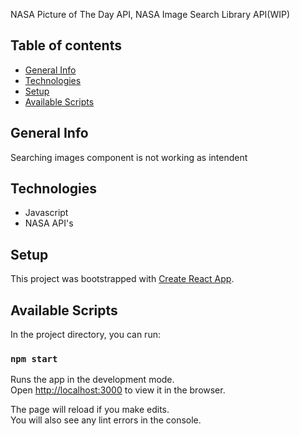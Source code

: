 NASA Picture of The Day API, NASA Image Search Library API(WIP)

## Table of contents

* [General Info](#generalinfo)
* [Technologies](#technologies)
* [Setup](#setup)
* [Available Scripts](#availablescripts)

## General Info
Searching images component is not working as intendent

## Technologies
* Javascript
* NASA API's

## Setup
This project was bootstrapped with [Create React App](https://github.com/facebook/create-react-app).

## Available Scripts

In the project directory, you can run:

### `npm start`

Runs the app in the development mode.<br />
Open [http://localhost:3000](http://localhost:3000) to view it in the browser.

The page will reload if you make edits.<br />
You will also see any lint errors in the console.
